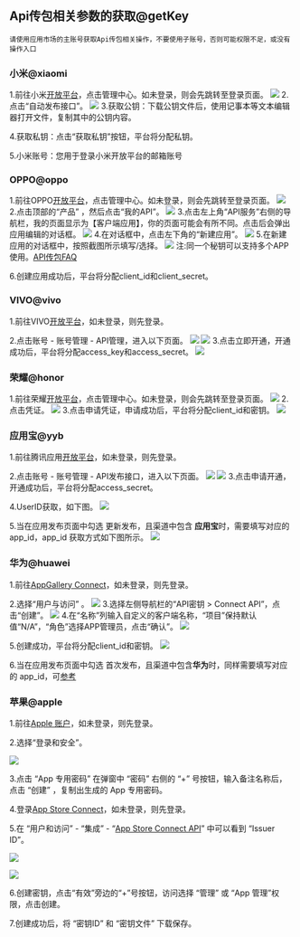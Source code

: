 
## Api传包相关参数的获取@getKey
`请使用应用市场的主账号获取Api传包相关操作，不要使用子账号，否则可能权限不足，或没有操作入口`

### 小米@xiaomi
1.前往小米[开放平台](https://dev.mi.com/xiaomihyperos)，点击管理中心。如未登录，则会先跳转至登录页面。
![](https://web-ext-storage.dcloud.net.cn/appstore/mi_2025-09-01_155214_780.png)
2.点击“自动发布接口”。
![](https://web-ext-storage.dcloud.net.cn/appstore/mi_2025-09-01_155659_112.png)
3.获取公钥：下载公钥文件后，使用记事本等文本编辑器打开文件，复制其中的公钥内容。

4.获取私钥：点击“获取私钥”按钮，平台将分配私钥。

5.小米账号：您用于登录小米开放平台的邮箱账号



### OPPO@oppo
1.前往OPPO[开放平台](https://open.oppomobile.com)，点击管理中心。如未登录，则会先跳转至登录页面。
![](https://web-ext-storage.dcloud.net.cn/appstore/oppo_2025-09-01_163233_036.png)
2.点击顶部的“产品” ，然后点击“我的API”。
![](https://web-ext-storage.dcloud.net.cn/appstore/oppo_2025-09-01_163303_508.png)
3.点击左上角“API服务”右侧的导航栏，我的页面显示为【客户端应用】，你的页面可能会有所不同。点击后会弹出应用编辑的对话框。
![](https://web-ext-storage.dcloud.net.cn/appstore/oppo_2025-09-01_163547_709.png)
4.在对话框中，点击左下角的“新建应用”。
![](https://web-ext-storage.dcloud.net.cn/appstore/oppo_2025-09-01_170306_252.png)
5.在新建应用的对话框中，按照截图所示填写/选择。
![](https://web-ext-storage.dcloud.net.cn/appstore/oppo_2025-09-01_164836_649.png)
注:同一个秘钥可以支持多个APP使用。[API传包FAQ](https://web-ext-storage.dcloud.net.cn/appstore/oppo_2025-09-01_164836_649.png)

6.创建应用成功后，平台将分配client_id和client_secret。


### VIVO@vivo
1.前往VIVO[开放平台](https://dev.vivo.com.cn/contacts/details)，如未登录，则先登录。

2.点击账号 - 账号管理 - API管理，进入以下页面。
![](https://web-ext-storage.dcloud.net.cn/appstore/vivo_20240415150637181831.png)
![](https://web-ext-storage.dcloud.net.cn/appstore/vivo_20221008102105709868.png)
3.点击立即开通，开通成功后，平台将分配access_key和access_secret。
![](https://web-ext-storage.dcloud.net.cn/appstore/vivo_20221008101936287002.png)



### 荣耀@honor
1.前往荣耀[开放平台](https://developer.honor.com/cn)，点击管理中心。如未登录，则会先跳转至登录页面。
![](https://web-ext-storage.dcloud.net.cn/appstore/honor_2025-09-01_175654_723.png)
2.点击凭证。
![](https://web-ext-storage.dcloud.net.cn/appstore/honor_2025-09-01_175730_782.png)
3.点击申请凭证，申请成功后，平台将分配client_id和密钥。
![](https://web-ext-storage.dcloud.net.cn/appstore/honor_2025-09-01_180712_089.png)


### 应用宝@yyb
1.前往腾讯应用[开放平台](https://app.open.qq.com/p/home)，如未登录，则先登录。

2.点击账号 - 账号管理 - API发布接口，进入以下页面。
![](https://web-ext-storage.dcloud.net.cn/appstore/qq_2025-09-01_175038_522.png)
![](https://web-ext-storage.dcloud.net.cn/appstore/qq_2025-09-01_174814_738.png)
3.点击申请开通，开通成功后，平台将分配access_secret。 

4.UserID获取，如下图。
![](https://web-ext-storage.dcloud.net.cn/appstore/2025-09-23_110024_975.png)

5.当在应用发布页面中勾选 更新发布，且渠道中包含 **应用宝**时，需要填写对应的 app_id，app_id 获取方式如下图所示。
![](https://web-ext-storage.dcloud.net.cn/appstore/09231106.png)

### 华为@huawei
1.前往[AppGallery Connect](https://developer.huawei.com/consumer/cn/service/josp/agc/index.html)，如未登录，则先登录。

2.选择“用户与访问” 。
![](https://web-ext-storage.dcloud.net.cn/appstore/huawei0001.png)
3.选择左侧导航栏的“API密钥 > Connect API”，点击“创建”。
![](https://web-ext-storage.dcloud.net.cn/appstore/huawei002.png)
4.在“名称”列输入自定义的客户端名称，“项目”保持默认值“N/A”，“角色”选择APP管理员，点击“确认”。
![](https://web-ext-storage.dcloud.net.cn/appstore/huawei007.png)

5.创建成功，平台将分配client_id和密钥。
![](https://web-ext-storage.dcloud.net.cn/appstore/huawei004.png)

6.当在应用发布页面中勾选 首次发布，且渠道中包含**华为**时，同样需要填写对应的 app_id，可[参考](https://developer.huawei.com/consumer/cn/doc/app/agc-help-appinfo-0000001100014694)


### 苹果@apple
1.前往[Apple 账户](https://account.apple.com/account/manage)，如未登录，则先登录。

2.选择“登录和安全”。

![](https://web-ext-storage.dcloud.net.cn/appstore/apple10001.png)

3.点击 “App 专用密码” 在弹窗中 “密码” 右侧的 “+” 号按钮，输入备注名称后，点击 “创建” ，复制出生成的 App 专用密码。

4.登录[App Store Connect](https://appstoreconnect.apple.com/)，如未登录，则先登录。

5.在 “用户和访问” - “集成” - “[App Store Connect API](https://appstoreconnect.apple.com/access/integrations/api)” 中可以看到 “Issuer ID”。

![](https://web-ext-storage.dcloud.net.cn/appstore/apple10002.png)

![](https://web-ext-storage.dcloud.net.cn/appstore/apple10003.png)

6.创建密钥，点击“有效”旁边的“+”号按钮，访问选择 “管理” 或 “App 管理”权限，点击创建。

7.创建成功后，将 “密钥ID” 和 “密钥文件” 下载保存。